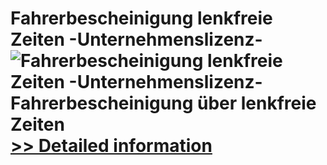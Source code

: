 # Fahrerbescheinigung lenkfreie Zeiten -Unternehmenslizenz-<br />![Fahrerbescheinigung lenkfreie Zeiten -Unternehmenslizenz-](https://mycommerce.akamaized.net/api/pimages/P300374958/BIG/300374958.JPG)<br />Fahrerbescheinigung über lenkfreie Zeiten<br />[>> Detailed information](https://secure.shareit.com/shareit/product.html?productid=300374958&affiliateid=200057808)
